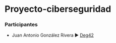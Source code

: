 # Proyecto-ciberseguridad

### Participantes
- Juan Antonio González Rivera ► [Deg42](https://github.com/Deg42)

